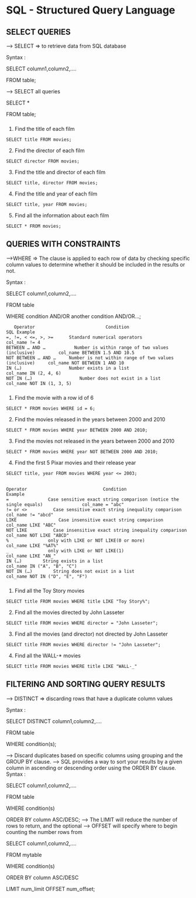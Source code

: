 # SQL - Structured Query Language
## SELECT QUERIES
--> SELECT => to retrieve data from SQL database

Syntax :

SELECT column1,column2,.... 

FROM table;

--> SELECT all queries

SELECT * 

FROM table;

###
1. Find the title of each film
```
SELECT title FROM movies;
```
2. Find the director of each film
```
SELECT director FROM movies;
```
3. Find the title and director of each film
```
SELECT title, director FROM movies;
```
4. Find the title and year of each film
```
SELECT title, year FROM movies;
```
5. Find all the information about each film
```
SELECT * FROM movies;
```

## QUERIES WITH CONSTRAINTS
-->WHERE => The clause is applied to each row of data by checking specific column values to determine whether it should be included in the results or not.

Syntax :

SELECT column1,column2,....

FROM table

WHERE condition
      AND/OR another condition
      AND/OR...;
```
   Operator	                          Condition	                                        SQL Example
=, !=, < <=, >, >=	    Standard numerical operators	                         col_name != 4
BETWEEN … AND …	          Number is within range of two values (inclusive)	       col_name BETWEEN 1.5 AND 10.5
NOT BETWEEN … AND …	    Number is not within range of two values (inclusive)   	 col_name NOT BETWEEN 1 AND 10
IN (…)	                Number exists in a list	                               col_name IN (2, 4, 6)
NOT IN (…)	                Number does not exist in a list	                         col_name NOT IN (1, 3, 5)
```
###
1. Find the movie with a row id of 6
```
SELECT * FROM movies WHERE id = 6;
```
2. Find the movies released in the years between 2000 and 2010
```
SELECT * FROM movies WHERE year BETWEEN 2000 AND 2010;
```
3. Find the movies not released in the years between 2000 and 2010
```
SELECT * FROM movies WHERE year NOT BETWEEN 2000 AND 2010;
```
4. Find the first 5 Pixar movies and their release year
```
SELECT title, year FROM movies WHERE year <= 2003;
```
##
```
Operator	                         Condition	                                                   Example
=	            Case sensitive exact string comparison (notice the single equals)	            col_name = "abc"
!= or <>	      Case sensitive exact string inequality comparison	                        col_name != "abcd"
LIKE	            Case insensitive exact string comparison	                                    col_name LIKE "ABC"
NOT LIKE	      Case insensitive exact string inequality comparison	                        col_name NOT LIKE "ABCD"
%	            only with LIKE or NOT LIKE(0 or more)                                         col_name LIKE "%AT%"
_	            only with LIKE or NOT LIKE(1)                                                 col_name LIKE "AN_"
IN (…)	      String exists in a list	                                                      col_name IN ("A", "B", "C")
NOT IN (…)	      String does not exist in a list	                                          col_name NOT IN ("D", "E", "F")
```
###
1. Find all the Toy Story movies
```
SELECT title FROM movies WHERE title LIKE "Toy Story%";
```
2. Find all the movies directed by John Lasseter
```
SELECT title FROM movies WHERE director = "John Lasseter";
```
3. Find all the movies (and director) not directed by John Lasseter
```
SELECT title FROM movies WHERE director != "John Lasseter";
```
4. Find all the WALL-* movies
```
SELECT title FROM movies WHERE title LIKE "WALL-_"
```
## FILTERING AND SORTING QUERY RESULTS
--> DISTINCT => discarding rows that have a duplicate column values

Syntax :

SELECT DISTINCT column1,column2,....

FROM table

WHERE condition(s);

--> Discard duplicates based on specific columns using grouping and the GROUP BY clause.
--> SQL provides a way to sort your results by a given column in ascending or descending order using the ORDER BY clause.
Syntax :

SELECT column1,column2,....

FROM table

WHERE condition(s)

ORDER BY column ASC/DESC;
--> The LIMIT will reduce the number of rows to return, and the optional 
--> OFFSET will specify where to begin counting the number rows from

SELECT column1,column2,....

FROM mytable

WHERE condition(s)

ORDER BY column ASC/DESC

LIMIT num_limit OFFSET num_offset;
